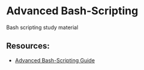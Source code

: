 # Advanced Bash-Scripting
Bash scripting study material

## Resources:

* [Advanced Bash-Scripting Guide](http://tldp.org/LDP/abs/html/)
